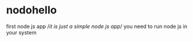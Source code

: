 # nodohello
first node js app
/*it is just a simple node js app*/
you need to run node js in your system
